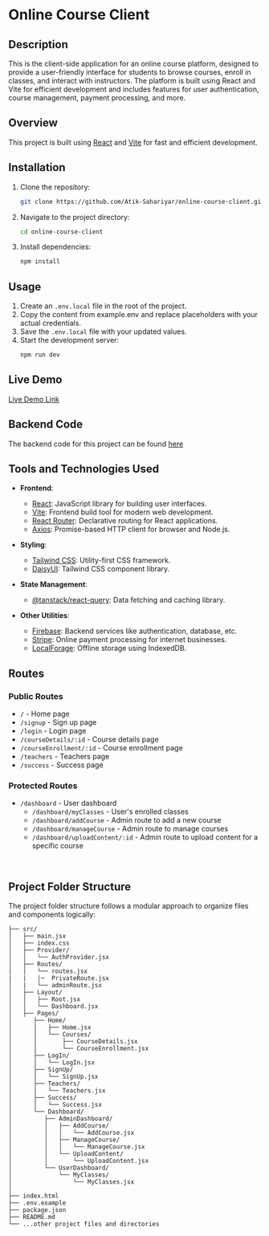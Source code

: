 # Online Course Client

## Description

This is the client-side application for an online course platform, designed to provide a user-friendly interface for students to browse courses, enroll in classes, and interact with instructors. The platform is built using React and Vite for efficient development and includes features for user authentication, course management, payment processing, and more.

## Overview

This project is built using [React](https://reactjs.org/) and [Vite](https://vitejs.dev/) for fast and efficient development.

## Installation

1. Clone the repository:
   ```bash
   git clone https://github.com/Atik-Sahariyar/online-course-client.git

2. Navigate to the project directory:
   ```bash
   cd online-course-client
3. Install dependencies:
   ```bash
   npm install
## Usage 
1. Create an `.env.local` file in the root of the project.
2. Copy the content from example.env and replace placeholders with your actual credentials.
3. Save the `.env.local` file with your updated values.
4. Start the development server:
   ```bash
   npm run dev
## Live Demo

[Live Demo Link](https://disillusioned-rabbit.surge.sh/) 

## Backend Code

The backend code for this project can be found [here](https://github.com/Atik-Sahariyar/online-course-server) 

## Tools and Technologies Used

- **Frontend**:
  - [React](https://reactjs.org/): JavaScript library for building user interfaces.
  - [Vite](https://vitejs.dev/): Frontend build tool for modern web development.
  - [React Router](https://reactrouter.com/): Declarative routing for React applications.
  - [Axios](https://axios-http.com/): Promise-based HTTP client for browser and Node.js.

- **Styling**:
  - [Tailwind CSS](https://tailwindcss.com/): Utility-first CSS framework.
  - [DaisyUI](https://daisyui.com/): Tailwind CSS component library.

- **State Management**:
  - [@tanstack/react-query](https://react-query.tanstack.com/): Data fetching and caching library.

- **Other Utilities**:
  - [Firebase](https://firebase.google.com/): Backend services like authentication, database, etc.
  - [Stripe](https://stripe.com/): Online payment processing for internet businesses.
  - [LocalForage](https://localforage.github.io/localForage/): Offline storage using IndexedDB.

## Routes

### Public Routes

- `/` - Home page
- `/signup` - Sign up page
- `/login` - Login page
- `/courseDetails/:id` - Course details page
- `/courseEnrollment/:id` - Course enrollment page
- `/teachers` - Teachers page
- `/success` - Success page

### Protected Routes

- `/dashboard` - User dashboard
  - `/dashboard/myClasses` - User's enrolled classes
  - `/dashboard/addCourse` - Admin route to add a new course
  - `/dashboard/manageCourse` - Admin route to manage courses
  - `/dashboard/uploadContent/:id` - Admin route to upload content for a specific course

</br>

## Project Folder Structure

The project folder structure follows a modular approach to organize files and components logically:

```plaintext
├── src/
│   ├── main.jsx
│   ├── index.css
│   ├── Provider/
│   │   └── AuthProvider.jsx
│   ├── Routes/
│   │   └── routes.jsx
|   |   |─  PrivateRoute.jsx
│   |   └── adminRoute.jsx
│   ├── Layout/
│   │   ├── Root.jsx
│   │   └── Dashboard.jsx
│   ├── Pages/
│      ├── Home/
│      │   ├── Home.jsx
│      │   └── Courses/
│      │       ├── CourseDetails.jsx
│      │       └── CourseEnrollment.jsx
│      ├── LogIn/
│      │   └── LogIn.jsx
│      ├── SignUp/
│      │   └── SignUp.jsx
│      ├── Teachers/
│      │   └── Teachers.jsx
│      ├── Success/
│      │   └── Success.jsx
│      └── Dashboard/
│         ├── AdminDashboard/
│         │   ├── AddCourse/
│         │   │   └── AddCourse.jsx
│         │   ├── ManageCourse/
│         │   │   └── ManageCourse.jsx
│         │   └── UploadContent/
│         │       └── UploadContent.jsx
│         └── UserDashboard/
│             └── MyClasses/
│                 └── MyClasses.jsx
│   
├── index.html
├── .env.example
├── package.json
├── README.md
└── ...other project files and directories
